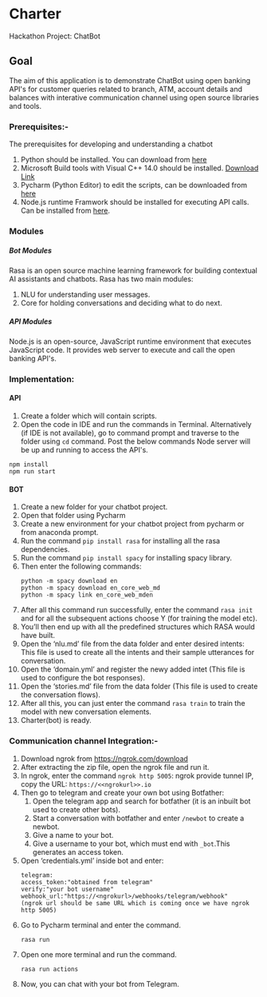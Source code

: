 # Charter
Hackathon Project: ChatBot

Goal
---
The aim of this application is to demonstrate ChatBot using open banking API's for customer queries related to branch, ATM, account details and balances with interative communication channel using open source libraries and tools.

### Prerequisites:-
The prerequisites for developing and understanding a chatbot
1. Python should be installed. You can download from [here](https://www.python.org/downloads/)
2. Microsoft Build tools with Visual C++ 14.0 should be installed. [Download Link](https://visualstudio.microsoft.com/visual-cpp-build-tools/)
3. Pycharm (Python Editor) to edit the scripts, can be downloaded from [here](https://www.jetbrains.com/pycharm/download/#section=windows)
4. Node.js runtime Framwork should be installed for executing API calls. Can be installed from [here](https://nodejs.org/en/download/).

### Modules
##### Bot Modules
Rasa is an open source machine learning framework for building contextual AI assistants and chatbots.
Rasa has two main modules:
1. NLU for understanding user messages.
2. Core for holding conversations and deciding what to do next.
##### API Modules
Node.js is an open-source, JavaScript runtime environment that executes JavaScript code. It provides web server to execute and call the open banking API's.


###  Implementation:
#### API
1. Create a folder which will contain scripts.
2. Open the code in IDE and run the commands in Terminal. Alternatively (if IDE is not available), go to command prompt and traverse to the folder using ```cd``` command. Post the below commands Node server will be up and running to access the API's.
```nowrap
npm install
npm run start
```
#### BOT
1. Create a new folder for your chatbot project.
2. Open that folder using Pycharm
3. Create a new environment for your chatbot project from pycharm or from anaconda prompt.
4. Run the command ```pip install rasa``` for installing all the rasa dependencies.
5. Run the command ```pip install spacy``` for installing spacy library.
6. Then enter the following commands:
     ```nowrap
     python -m spacy download en
     python -m spacy download en_core_web_md
     python -m spacy link en_core_web_mden
     ```
7.   After all this command run successfully, enter the command ```rasa init``` and for all the subsequent actions choose Y (for training the model etc).
8.   You’ll then end up with all the predefined structures which RASA would have built.
9.   Open the ‘nlu.md’ file from the data folder and enter desired intents: This file is used to create all the intents and their sample utterances for conversation.
10.  Open the ‘domain.yml’ and register the newy added intet (This file is used to configure  the bot responses).
11.  Open the ‘stories.md’ file from the data folder (This file is used to create the conversation flows).
12.  After all this, you can just enter the command ```rasa train``` to train the model with new conversation elements.
13.  Charter(bot) is ready.

### Communication channel Integration:-
1.  Download ngrok from https://ngrok.com/download
2.  After extracting the zip file, open the ngrok file and run it.
3.  In ngrok, enter the command ```ngrok http 5005```: ngrok provide tunnel IP, copy the URL: ```https://<<ngrokurl>>.io```
4.  Then go to telegram and create your own bot using Botfather:
     1.	Open the telegram app and search for botfather (it is an inbuilt bot used to create other bots).
     2.	Start a conversation with botfather and enter ```/newbot``` to create a newbot.
     3.	Give a name to your bot.
     4.	Give a username to your bot, which must end with ```_bot```.This generates an access token.
5.  Open ‘credentials.yml’ inside bot  and enter:
    ```nowrap
    telegram:
    access_token:"obtained from telegram"
    verify:"your bot username"
    webhook_url:"https://<ngrokurl>/webhooks/telegram/webhook" 
	(ngrok url should be same URL which is coming once we have ngrok http 5005)
	```
6.  Go to Pycharm terminal and enter the command.
	```nowrap
	rasa run 
	```
7.  Open one more terminal and run the command.
	```nowrap
	rasa run actions
	```
8.  Now, you can chat with your bot from Telegram.
